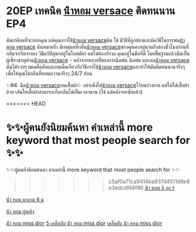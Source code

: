 # 20EP เทคนิค [น้ําหอม versace](https://ceresaperfume.com) ติดทนนาน EP4

ฉันเกลียดที่จะบอกคุณ แต่คุณอาจใช้[น้ําหอม versace](https://ceresaperfume.com)ผิด ใช่ มีวิธีที่ถูกต้องและผิดวิธีในการพ่น[น้ําหอม versace](https://ceresaperfume.com) ฉันหมายถึง มีเหตุผลที่กลิ่น[น้ําหอม versace](https://ceresaperfume.com)ของคุณคงอยู่นานถึงสองชั่วโมงก่อนที่กลิ่นจะเริ่มจางลง วิธีแก้ปัญหาอยู่ในใบสมัคร แต่ไม่ต้องกังวล คุณอยู่ในมือที่ดี โดยพื้นฐานแล้วฉันเป็นผู้เชี่ยวชาญด้าน[น้ําหอม versace](https://ceresaperfume.com) - หลังจากหลายปีของการฉีดพ่น ฉีดพ่น และดม[น้ําหอม versace](https://ceresaperfume.com) ฉันได้รวบรวมเคล็ดลับและกลเม็ดเกี่ยวกับวิธีการใช้[น้ําหอม versace](https://ceresaperfume.com)และทำให้มันติดทนนานจริงๆ เพื่อให้คุณได้กลิ่นที่หอมหวานจริงๆ 24/7 ก่อน

✨#4: ฉีด[น้ําหอม versace](https://ceresaperfume.com)บนเสื้อผ้า✨
อย่าเพิ่งใส่[น้ําหอม versace](https://ceresaperfume.com)ไว้บนร่างกาย แต่ให้ใส่เสื้อผ้าด้วย เส้นใยเสื้อผ้าสามารถเก็บกลิ่นได้เป็นเวลานาน (ใช่ แม้หลังจากซักแล้ว)


<<<<<<< HEAD

✨✨ผู้คนยังนิยมค้นหา คำเหล่านี้ more keyword that most people search for ✨✨
=======
✨✨ผู้คนยังนิยมค้นหา คำเหล่านี้ more keyword that most people search for ✨✨

>>>>>>> c5af0a71ca9414ba937d4511d9e8e3edcdf48f86
[น้ํา หอม ดิ ออ ร์](https://ceresaperfume.com/%e0%b8%99%e0%b9%89%e0%b9%8d%e0%b8%b2-%e0%b8%ab%e0%b8%ad%e0%b8%a1-%e0%b8%94%e0%b8%b4-%e0%b8%ad%e0%b8%ad-%e0%b8%a3%e0%b9%8c/)

[น้ํา หอม มาดาม ฟิ น](https://ceresaperfume.com/%e0%b8%99%e0%b9%89%e0%b9%8d%e0%b8%b2-%e0%b8%ab%e0%b8%ad%e0%b8%a1-%e0%b8%a1%e0%b8%b2%e0%b8%94%e0%b8%b2%e0%b8%a1-%e0%b8%9f%e0%b8%b4-%e0%b8%99/)

[น้ํา หอม ผู้หญิง](https://ceresaperfume.com/%e0%b8%99%e0%b9%89%e0%b9%8d%e0%b8%b2-%e0%b8%ab%e0%b8%ad%e0%b8%a1-%e0%b8%9c%e0%b8%b9%e0%b9%89%e0%b8%ab%e0%b8%8d%e0%b8%b4%e0%b8%87/)



[น้ํา หอม miss dior](https://seoasiacustomer.blogspot.com/2022/11/5-miss-dior.html)
[5 เคล็ดลับ น้ํา หอม miss dior](https://www.flickr.com/photos/196645024@N08/52469147306)
[เคล็ดลับ น้ํา หอม miss dior](https://www.tumblr.com/seoasiaco/699692867738910720/5-e0b980e0b884e0b8a5e0b987e0b894e0b8a5)